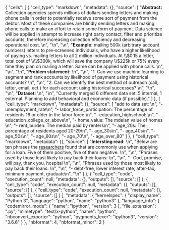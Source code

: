 {
 "cells": [
  {
   "cell_type": "markdown",
   "metadata": {},
   "source": [
    "**Abstract:** Collection agencies spends millions of dollars sending letters and making phone calls in order to potentially receive some sort of payment from the debtor. Most of these companies are blindly sending letters and making phone calls to make an effort to retain some form of payment. Data science will be applied in attempt to increase right party contact, filter and prioritize accounts, therefore increasing collection efficiency and decreasing operational cost. \n",
    "\n",
    "\n",
    "**Example:** mailing 500k (arbitrary account numbers) letters to pre-screened individuals, who have a higher likelihood of paying vs. mailing letters to all 2 million individuals. At \\\\$0.15 a letter, total cost of \\\\$300k, which will save the company \\\\$225k or 75% every time they plan on mailing a letter. Same can be applied with phone calls. \n",
    "\n",
    "\n",
    "**Problem statement:** \n",
    "\n",
    "1. Can we use machine learning to segment and rank accounts by likelihood of payment using historical accounts? \n",
    "\n",
    "2. Can we identify the best method of outreach (call, letter, email, ect.) for each account using historical successes? \n",
    "\n",
    "\n",
    "**Dataset:** \n",
    "\n",
    "Currently merged 6 different data set. 5 internal, 1 external. Planning to add behavioral and economic data (if possible)."
   ]
  },
  {
   "cell_type": "markdown",
   "metadata": {},
   "source": [
    "add to data set: \n",
    "- unemployment_rate\n",
    "- labor_force_participation: The percentage of residents 16 or older in the labor force \n",
    "- education_highschool: \n",
    "- education_college_or_above\n",
    "- home_value: The mdeian value of homes \n",
    "- rent_burden: The median paid by renters\n",
    "- age_20s: The percentage of residents aged 20-29\n",
    "- age_30s\n",
    "- age_40s\n",
    "- age_50s\n",
    "- age_60s\n",
    "- age_70\n",
    "- age_over_80"
   ]
  },
  {
   "cell_type": "markdown",
   "metadata": {},
   "source": [
    "**Intersting read:** \n",
    "Below are ten phrases the [researchers](https://www.thecut.com/2017/05/what-the-words-you-use-in-a-loan-application-reveal.html) found that are commonly use when applying for a loan. Five of them positive, five of them negative. \n",
    "\n",
    "Phrases used by those least likely to pay back their loans: \n",
    "\n",
    "- God, promise, will pay, thank you, hospital \n",
    "\n",
    "Phrases used by those most likely to pay back their loans: \n",
    "\n",
    "- debt-free, lower interest rate, after-tax, minimum payment, graduate\n",
    "\n"
   ]
  },
  {
   "cell_type": "code",
   "execution_count": null,
   "metadata": {},
   "outputs": [],
   "source": []
  },
  {
   "cell_type": "code",
   "execution_count": null,
   "metadata": {},
   "outputs": [],
   "source": []
  },
  {
   "cell_type": "code",
   "execution_count": null,
   "metadata": {},
   "outputs": [],
   "source": []
  }
 ],
 "metadata": {
  "kernelspec": {
   "display_name": "Python 3",
   "language": "python",
   "name": "python3"
  },
  "language_info": {
   "codemirror_mode": {
    "name": "ipython",
    "version": 3
   },
   "file_extension": ".py",
   "mimetype": "text/x-python",
   "name": "python",
   "nbconvert_exporter": "python",
   "pygments_lexer": "ipython3",
   "version": "3.6.6"
  }
 },
 "nbformat": 4,
 "nbformat_minor": 2
}
